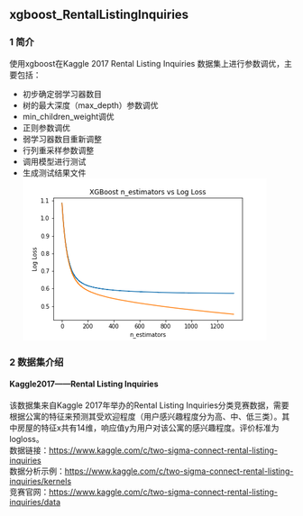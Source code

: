 ﻿## xgboost_RentalListingInquiries

### 1 简介  
使用xgboost在Kaggle 2017 Rental Listing Inquiries 数据集上进行参数调优，主要包括：  
- 初步确定弱学习器数目  
- 树的最大深度（max_depth）参数调优  
- min_children_weight调优  
- 正则参数调优  
- 弱学习器数目重新调整  
- 行列重采样参数调整  
- 调用模型进行测试  
- 生成测试结果文件   
![](n_estimators.png 'n_estimators')     
  
### 2 数据集介绍  
#### Kaggle2017——Rental Listing Inquiries     
该数据集来自Kaggle 2017年举办的Rental Listing Inquiries分类竞赛数据，需要根据公寓的特征来预测其受欢迎程度（用户感兴趣程度分为高、中、低三类）。其中房屋的特征x共有14维，响应值y为用户对该公寓的感兴趣程度。评价标准为logloss。  
数据链接：https://www.kaggle.com/c/two-sigma-connect-rental-listing-inquiries  
数据分析示例：https://www.kaggle.com/c/two-sigma-connect-rental-listing-inquiries/kernels  
竞赛官网：https://www.kaggle.com/c/two-sigma-connect-rental-listing-inquiries/data   

